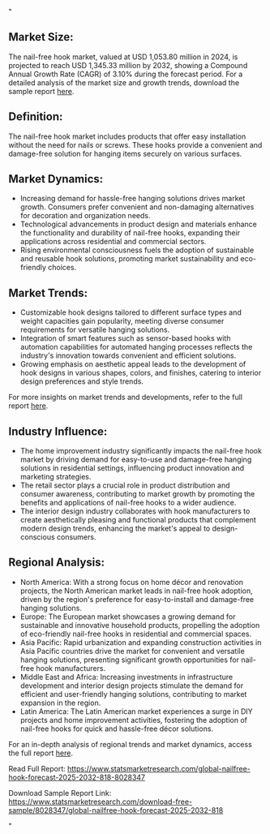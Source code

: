 "<h2>Market Size:</h2>
<p>The nail-free hook market, valued at USD 1,053.80 million in 2024, is projected to reach USD 1,345.33 million by 2032, showing a Compound Annual Growth Rate (CAGR) of 3.10% during the forecast period. For a detailed analysis of the market size and growth trends, download the sample report <a href='https://www.statsmarketresearch.com/download-free-sample/8028347/global-nailfree-hook-forecast-2025-2032-818'>here</a>.</p>

<h2>Definition:</h2>
<p>The nail-free hook market includes products that offer easy installation without the need for nails or screws. These hooks provide a convenient and damage-free solution for hanging items securely on various surfaces.</p>

<h2>Market Dynamics:</h2>
<ul>
  <li>Increasing demand for hassle-free hanging solutions drives market growth. Consumers prefer convenient and non-damaging alternatives for decoration and organization needs.</li>
  <li>Technological advancements in product design and materials enhance the functionality and durability of nail-free hooks, expanding their applications across residential and commercial sectors.</li>
  <li>Rising environmental consciousness fuels the adoption of sustainable and reusable hook solutions, promoting market sustainability and eco-friendly choices.</li>
</ul>

<h2>Market Trends:</h2>
<ul>
  <li>Customizable hook designs tailored to different surface types and weight capacities gain popularity, meeting diverse consumer requirements for versatile hanging solutions.</li>
  <li>Integration of smart features such as sensor-based hooks with automation capabilities for automated hanging processes reflects the industry's innovation towards convenient and efficient solutions.</li>
  <li>Growing emphasis on aesthetic appeal leads to the development of hook designs in various shapes, colors, and finishes, catering to interior design preferences and style trends.</li>
</ul>
<p>For more insights on market trends and developments, refer to the full report <a href='https://www.statsmarketresearch.com/global-nailfree-hook-forecast-2025-2032-818-8028347'>here</a>.</p>

<h2>Industry Influence:</h2>
<ul>
  <li>The home improvement industry significantly impacts the nail-free hook market by driving demand for easy-to-use and damage-free hanging solutions in residential settings, influencing product innovation and marketing strategies.</li>
  <li>The retail sector plays a crucial role in product distribution and consumer awareness, contributing to market growth by promoting the benefits and applications of nail-free hooks to a wider audience.</li>
  <li>The interior design industry collaborates with hook manufacturers to create aesthetically pleasing and functional products that complement modern design trends, enhancing the market's appeal to design-conscious consumers.</li>
</ul>

<h2>Regional Analysis:</h2>
<ul>
  <li>North America: With a strong focus on home décor and renovation projects, the North American market leads in nail-free hook adoption, driven by the region's preference for easy-to-install and damage-free hanging solutions.</li>
  <li>Europe: The European market showcases a growing demand for sustainable and innovative household products, propelling the adoption of eco-friendly nail-free hooks in residential and commercial spaces.</li>
  <li>Asia Pacific: Rapid urbanization and expanding construction activities in Asia Pacific countries drive the market for convenient and versatile hanging solutions, presenting significant growth opportunities for nail-free hook manufacturers.</li>
  <li>Middle East and Africa: Increasing investments in infrastructure development and interior design projects stimulate the demand for efficient and user-friendly hanging solutions, contributing to market expansion in the region.</li>
  <li>Latin America: The Latin American market experiences a surge in DIY projects and home improvement activities, fostering the adoption of nail-free hooks for quick and hassle-free décor solutions.</li>
</ul>
<p>For an in-depth analysis of regional trends and market dynamics, access the full report <a href='https://www.statsmarketresearch.com/global-nailfree-hook-forecast-2025-2032-818-8028347'>here</a>.</p>

<p>Read Full Report: <a href='https://www.statsmarketresearch.com/global-nailfree-hook-forecast-2025-2032-818-8028347'>https://www.statsmarketresearch.com/global-nailfree-hook-forecast-2025-2032-818-8028347</a></p>
<p>Download Sample Report Link: <a href='https://www.statsmarketresearch.com/download-free-sample/8028347/global-nailfree-hook-forecast-2025-2032-818'>https://www.statsmarketresearch.com/download-free-sample/8028347/global-nailfree-hook-forecast-2025-2032-818</a></p>"
